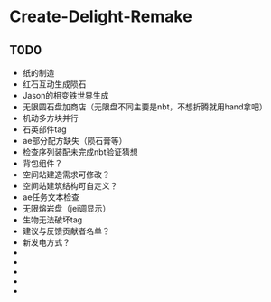 # Create-Delight-Remake

## T0D0

- 纸的制造
- 红石互动生成陨石
- Jason的相变铁世界生成
- 无限圆石盘加商店（无限盘不同主要是nbt，不想折腾就用hand拿吧）
- 机动多方块并行
- 石英部件tag
- ae部分配方缺失（陨石膏等）
- 检查序列装配未完成nbt验证猜想
- 背包组件？
- 空间站建造需求可修改？
- 空间站建筑结构可自定义？
- ae任务文本检查
- 无限熔岩盘（jei调显示）
- 生物无法破坏tag
- 建议与反馈贡献者名单？
- 新发电方式？
- 
- 
- 
- 
- 
